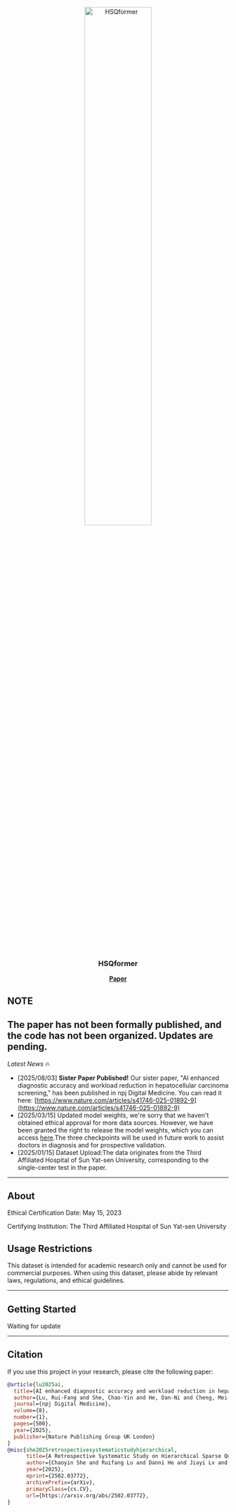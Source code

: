 <p align="center"> <picture> <source media="(prefers-color-scheme: dark)" srcset="https://raw.githubusercontent.com/Asunatan/HSQformer/main/docs/source/assets/logos/HSQformer-logo-text-dark.png"> <img alt="HSQformer" src="https://raw.githubusercontent.com/Asunatan/HSQformer/main/docs/source/assets/logos/HSQformer-logo-text-light.png" width=55%> </picture> </p><h3 align="center"> HSQformer</h3><p align="center"> <a href="https://arxiv.org/abs/2502.03772"><b>Paper</b></a>

## NOTE
The paper has not been formally published, and the code has not been organized. Updates are pending.
---

*Latest News* 🔥
- [2025/08/03] **Sister Paper Published!** Our sister paper, "AI enhanced diagnostic accuracy and workload reduction in hepatocellular carcinoma screening," has been published in npj Digital Medicine. You can read it here: [https://www.nature.com/articles/s41746-025-01892-9](https://www.nature.com/articles/s41746-025-01892-9)
- [2025/03/15] Updated model weights, we're sorry that we haven't obtained ethical approval for more data sources. However, we have been granted the right to release the model weights, which you can access [here](https://drive.google.com/drive/folders/1kGGmsbBI27C4R2y6AO6vdkv9bHp8McAk?usp=sharing).The three checkpoints will be used in future work to assist doctors in diagnosis and for prospective validation.
- [2025/01/15] Dataset Upload:The data originates from the Third Affiliated Hospital of Sun Yat-sen University, corresponding to the single-center test in the paper.

---

## About

Ethical Certification Date: May 15, 2023

Certifying Institution: The Third Affiliated Hospital of Sun Yat-sen University
## Usage Restrictions
This dataset is intended for academic research only and cannot be used for commercial purposes.
When using this dataset, please abide by relevant laws, regulations, and ethical guidelines.

---
## Getting Started

Waiting for update

---

## Citation
If you use this project in your research, please cite the following paper:
```bibtex
@article{lu2025ai,
  title={AI enhanced diagnostic accuracy and workload reduction in hepatocellular carcinoma screening},
  author={Lu, Rui-Fang and She, Chao-Yin and He, Dan-Ni and Cheng, Mei-Qing and Wang, Ying and Huang, Hui and Lin, Ya-Dan and Lv, Jia-Yi and Qin, Si and Liu, Ze-Zhi and others},
  journal={npj Digital Medicine},
  volume={8},
  number={1},
  pages={500},
  year={2025},
  publisher={Nature Publishing Group UK London}
}
@misc{she2025retrospectivesystematicstudyhierarchical,
      title={A Retrospective Systematic Study on Hierarchical Sparse Query Transformer-assisted Ultrasound Screening for Early Hepatocellular Carcinoma}, 
      author={Chaoyin She and Ruifang Lu and Danni He and Jiayi Lv and Yadan Lin and Meiqing Cheng and Hui Huang and Lida Chen and Wei Wang and Qinghua Huang},
      year={2025},
      eprint={2502.03772},
      archivePrefix={arXiv},
      primaryClass={cs.CV},
      url={https://arxiv.org/abs/2502.03772}, 
}

```
